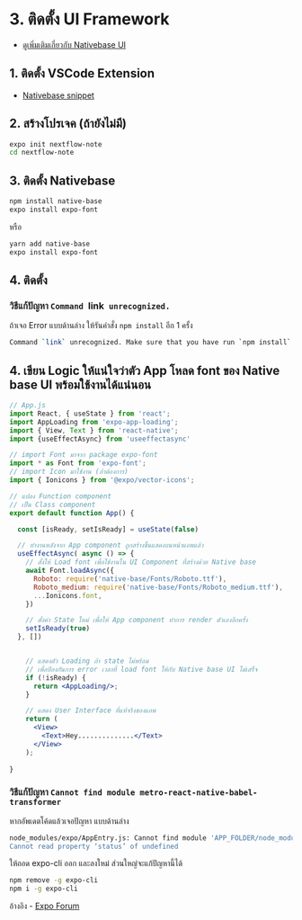 
# 3. ติดตั้ง UI Framework

- [ดูเพิ่มเติมเกี่ยวกับ Nativebase UI](https://docs.nativebase.io/Components.html#Components)

## 1. ติดตั้ง VSCode Extension

- [Nativebase snippet](https://marketplace.visualstudio.com/items?itemName=GeekyAnts.nativebase-snippets)

## 2. สร้างโปรเจค (ถ้ายังไม่มี)

```bash
expo init nextflow-note
cd nextflow-note
```

## 3. ติดตั้ง Nativebase

```bash
npm install native-base
expo install expo-font
```

หรือ

```bash
yarn add native-base
expo install expo-font
```

## 4. ติดตั้ง 

### วิธีแก้ปัญหา `Command `link` unrecognized.`

ถ้าเจอ Error แบบด้านล่าง ให้รันคำสั่ง `npm install` อีก 1 ครั้ง

```bash
Command `link` unrecognized. Make sure that you have run `npm install` and that you are inside a react-native project.
```

## 4. เขียน Logic ให้แน่ใจว่าตัว App โหลด font ของ Native base UI พร้อมใช้งานได้แน่นอน

```jsx
// App.js
import React, { useState } from 'react';
import AppLoading from 'expo-app-loading';
import { View, Text } from 'react-native';
import {useEffectAsync} from 'useeffectasync'

// import Font มาจาก package expo-font
import * as Font from 'expo-font';
// import Icon มาใช้งาน (ถ้าต้องการ)
import { Ionicons } from '@expo/vector-icons';

// แปลง Function component 
// เป็น Class component 
export default function App() {

  const [isReady, setIsReady] = useState(false)

  // ทำงานหลังจาก App component ถูกสร้างขึ้นแสดงบนหน้าแอพแล้ว
  useEffectAsync( async () => {
    // สั่งให้ Load font เพื่อใช้งานใน UI Component ที่สร้างด้วย Native base
    await Font.loadAsync({
      Roboto: require('native-base/Fonts/Roboto.ttf'),
      Roboto_medium: require('native-base/Fonts/Roboto_medium.ttf'),
      ...Ionicons.font,
    })

    // ตั้งค่า State ใหม่ เพื่อให้ App component ทำการ render ตัวเองอีกครั้ง
    setIsReady(true)
  }, [])


    // แสดงตัว Loading ถ้า state ไม่พร้อม 
    // เพื่อป้องกันการ error เวลาที่ load font ให้กับ Native base UI ไม่เสร็จ
    if (!isReady) {
      return <AppLoading/>;
    }

    // แสดง User Interface ที่แท้จริงของแอพ
    return (
      <View>
        <Text>Hey..............</Text>
      </View>
    );
  
}
```


### วิธีแก้ปัญหา `Cannot find module metro-react-native-babel-transformer`

หากอัพเดตโค้ดแล้วเจอปัญหา แบบด้านล่าง

```bash
node_modules/expo/AppEntry.js: Cannot find module 'APP_FOLDER/node_modules/@react-native-community/cli/node_modules/metro-react-native-babel-transformer/src/index.js’
Cannot read property ‘status’ of undefined
```

ให้ถอด expo-cli ออก และลงใหม่ ส่วนใหญ่จะแก้ปัญหานี้ได้

```bash
npm remove -g expo-cli
npm i -g expo-cli
```

อ้างอิง - [Expo Forum](https://forums.expo.io/t/upgrade-expo-to-v33/23568)
